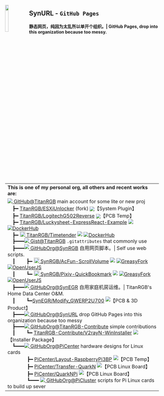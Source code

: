 <img align="left" width="15%" src="https://i.postimg.cc/xjzqWFVK/icon.png"></img><h2><strong>SynURL</strong> - <code>GitHub Pages</code></h2>
<h4>静态网页，纯因为太乱所以单开个组织。| GitHub Pages, drop into this organization because too messy.</h4>

<table>
    <tr>
        <td>
        <b>This is one of my personal org, all others and recent works are:</b>
        </td>
    </tr>
	<tr>
        <td>
            <span><a href='https://github.com/TitanRGB'><img align="top" src="https://github.com/TitanRGB/TitanRGB/raw/main/README/TitanRGB.png" /> GitHub@TitanRGB</a> main account for some lite or new proj</span><br/>
<span>&emsp;┣━ <a href='https://github.com/TitanRGB/ESXiUnlocker'>TitanRGB/ESXiUnlocker</a> (fork) <img align="top" src="https://img.shields.io/github/stars/TitanRGB/ESXiUnlocker.svg" style="zoom:95%;padding-left:0;vertical-align:middle;display:inline-block;float: none;" />【System Plugin】</span><br/>
<span>&emsp;┣━ <a href='https://github.com/TitanRGB/LogitechG502Reverse'>TitanRGB/LogitechG502Reverse</a> <img align="top" src="https://img.shields.io/github/stars/TitanRGB/LogitechG502Reverse.svg" style="zoom:95%;padding-left:0;vertical-align:middle;display:inline-block;float: none;" />【PCB Temp】</span><br/>
<span>&emsp;┣━ <a href='https://github.com/TitanRGB/Luckysheet-ExpressReact-Example'>TitanRGB/Luckysheet-ExpressReact-Example</a> <img align="top" src="https://img.shields.io/github/stars/TitanRGB/Luckysheet-ExpressReact-Example.svg" /> <a href='https://hub.docker.com/repository/docker/titanrgb/luckysheet-expressreact-example'><img src="https://img.shields.io/badge/-DockerHub-1c90ed?style=flat&amp;logo=Docker&amp;logoColor=white" referrerpolicy="no-referrer" alt="DockerHub"></a></span><br/>
<span>&emsp;┣━ <a href='https://github.com/TitanRGB/Timetender'><img src="https://github.com/TitanRGB/TitanRGB/raw/main/README/Timetender.png" width="18" /> TitanRGB/Timetender</a>  <img align="top" src="https://img.shields.io/github/stars/TitanRGB/Timetender.svg" /> <a href='https://hub.docker.com/r/titanrgb/timetender'><img src="https://img.shields.io/badge/-DockerHub-1c90ed?style=flat&amp;logo=Docker&amp;logoColor=white" referrerpolicy="no-referrer" alt="DockerHub"></a></span><br/>
<span>&emsp;┣━━━<a href='https://gist.github.com/TitanRGB'><img align="top" src="https://github.com/TitanRGB/TitanRGB/raw/main/README/TitanRGB.png" /> Gist@TitanRGB</a> <code>.gitattributes</code> that commonly use</span><br/>
<span>&emsp;┣━━━<a href='https://github.com/SynRGB'><img align="top" src="https://github.com/TitanRGB/TitanRGB/raw/main/README/SynRGB.png" /> GitHubOrg@SynRGB</a> 自用网页脚本。| Self use web scripts.</span><br/>
<span>&emsp;┃&emsp;&emsp;&nbsp;┣━ <a href='https://github.com/SynRGB/AcFun-ScrollVolume'><img src="https://github.com/TitanRGB/TitanRGB/raw/main/README/AcFun-ScrollVolume.png" width="18" /> SynRGB/AcFun-ScrollVolume</a> <img align="top" src="https://img.shields.io/github/stars/SynRGB/AcFun-ScrollVolume.svg" /> <a href='https://greasyfork.org/zh-CN/scripts/453260-acfun-scrollvolume'><img src="https://img.shields.io/badge/-GreasyFork-670000?style=flat&amp;logo=tampermonkey&amp;logoColor=white" referrerpolicy="no-referrer" alt="GreasyFork"></a> <a href='https://openuserjs.org/scripts/TitanRGB/AcFun-ScrollVolume'><img src="https://img.shields.io/badge/-OpenUserJS-004796?style=flat&amp;logo=tampermonkey&amp;logoColor=white" referrerpolicy="no-referrer" alt="OpenUserJS"></a></span><br/>
<span>&emsp;┃&emsp;&emsp;&nbsp;┗━ <a href='https://github.com/SynRGB/Pixiv-QuickBookmark'><img src="https://github.com/TitanRGB/TitanRGB/raw/main/README/Pixiv-QuickBookmark.png" width="18" /> SynRGB/Pixiv-QuickBookmark</a> <img align="top" src="https://img.shields.io/github/stars/SynRGB/Pixiv-QuickBookmark.svg" /> <a href='https://greasyfork.org/en/scripts/453417-pixiv-quickbookmark'><img src="https://img.shields.io/badge/-GreasyFork-670000?style=flat&amp;logo=tampermonkey&amp;logoColor=white" referrerpolicy="no-referrer" alt="GreasyFork"></a> <a href='https://openuserjs.org/scripts/TitanRGB/Pixiv-QuickBookmark'><img src="https://img.shields.io/badge/-OpenUserJS-004796?style=flat&amp;logo=tampermonkey&amp;logoColor=white" referrerpolicy="no-referrer" alt="OpenUserJS"></a></span><br/>
<span>&emsp;┣━━━<a href='https://github.com/SynEGR'><img align="top" src="https://github.com/TitanRGB/TitanRGB/raw/main/README/SynEGR.png" /> GitHubOrg@SynEGR</a> 自用家庭机房运维。| TitanRGB's Home Data Center O&M.</span><br/>
<span>&emsp;┃&emsp;&emsp;&nbsp;┗━<a href='https://github.com/SynEGR/Modify_GWERP2U700'>SynEGR/Modify_GWERP2U700</a> <img align="top" src="https://img.shields.io/github/stars/SynEGR/Modify_GWERP2U700.svg" />【PCB & 3D Product】</span><br/>
<span>&emsp;┣━━━<a href='https://github.com/SynURL'><img align="top" src="https://github.com/TitanRGB/TitanRGB/raw/main/README/SynURL.png" /> GitHubOrg@SynURL</a> drop GitHub Pages into this organization because too messy</span><br/>
<span>&emsp;┣━━━<a href='https://github.com/TitanRGB-Contribute'><img align="top" src="https://github.com/TitanRGB/TitanRGB/raw/main/README/TitanRGB-Contribute.png" /> GitHubOrg@TitanRGB-Contribute</a> simple contributions</span><br/>
<span>&emsp;┃&emsp;&emsp;&nbsp;┗━ <a href='https://github.com/TitanRGB-Contribute/V2rayN-WinInstaller'>TitanRGB-Contribute/V2rayN-WinInstaller</a> <img align="top" src="https://img.shields.io/github/stars/TitanRGB-Contribute/V2rayN-WinInstaller.svg" />【Installer Package】</span><br/>
<span>&emsp;┗━━━<a href='https://github.com/PiCenter'><img align="top" src="https://github.com/TitanRGB/TitanRGB/raw/main/README/PiCenter.png" /> GitHubOrg@PiCenter</a> hardware designs for Linux cards</span><br/>
<span>&emsp;&emsp;&emsp;&emsp;┣━ <a href='https://github.com/PiCenter/Layout-RaspberryPi3BP'>PiCenter/Layout-RaspberryPi3BP</a> <img align="top" src="https://img.shields.io/github/stars/PiCenter/Layout-RaspberryPi3BP.svg" />【PCB Temp】</span><br/>
<span>&emsp;&emsp;&emsp;&emsp;┣━ <a href='https://github.com/PiCenter/Transfer-QuarkN'>PiCenter/Transfer-QuarkN</a> <img align="top" src="https://img.shields.io/github/stars/PiCenter/Transfer-QuarkN.svg" />【PCB Linux Board】</span><br/>
<span>&emsp;&emsp;&emsp;&emsp;┣━ <a href='https://github.com/PiCenter/QuarkNPi'>PiCenter/QuarkNPi</a> <img align="top" src="https://img.shields.io/github/stars/PiCenter/QuarkNPi.svg" />【PCB Linux Board】</span><br/>
<span>&emsp;&emsp;&emsp;&emsp;┗━━━ <a href='https://github.com/PiCluster'><img align="top" src="https://github.com/TitanRGB/TitanRGB/raw/main/README/PiCluster.png" /> GitHubOrg@PiCluster</a> scripts for Pi Linux cards to build up sever</span>
        </td>
    </tr>
</tbody>
</table>
